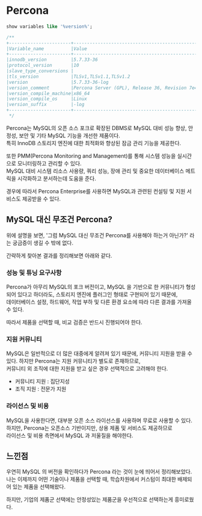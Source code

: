 # Percona

```sql
show variables like '%version%';

/**
+-----------------------+--------------------------------------------------+
|Variable_name          |Value                                             |
+-----------------------+--------------------------------------------------+
|innodb_version         |5.7.33-36                                         |
|protocol_version       |10                                                |
|slave_type_conversions |                                                  |
|tls_version            |TLSv1,TLSv1.1,TLSv1.2                             |
|version                |5.7.33-36-log                                     |
|version_comment        |Percona Server (GPL), Release 36, Revision 7e403c5|
|version_compile_machine|x86_64                                            |
|version_compile_os     |Linux                                             |
|version_suffix         |-log                                              |
+-----------------------+--------------------------------------------------+
 */
```

Percona는 MySQL의 오픈 소스 포크로 확장된 DBMS로 MySQL 대비 성능 향상, 안정성, 보안 및 기타 MySQL 기능을 개선한 제품이다.  
특히 InnoDB 스토리지 엔진에 대한 최적화와 향상된 잠금 관리 기능을 제공한다.

또한 PMM(Percona Monitoring and Management)를 통해 시스템 성능을 실시간으로 모니터링하고 관리할 수 있다.  
MySQL 대비 시스템 리소스 사용량, 쿼리 성능, 장애 관리 및 중요한 데이터베이스 메트릭을 시각화하고 분서하는데 도움을 준다.

경우에 따라서 Percona Enterprise를 사용하면 MySQL과 관련된 컨설팅 및 지원 서비스도 제공받을 수 있다.

## MySQL 대신 무조건 Percona?

위에 설명을 보면, '그럼 MySQL 대신 무조건 Percona를 사용해야 하는거 아닌가?' 라는 궁금증이 생길 수 밖에 없다.

간략하게 찾아본 결과를 정리해보면 아래와 같다.

### 성능 및 튜닝 요구사항

Percona가 아무리 MySQL의 포크 버전이고, MySQL 을 기반으로 한 커뮤니티가 형성되어 있다고 하더라도, 스토리지 엔진에 플러그인 형태로 구현되어 있기 때문에,  
데이터베이스 설정, 하드웨어, 작업 부하 및 다른 환경 요소에 따라 다른 결과를 가져올 수 있다.

따라서 제품을 선택할 때, 비교 검증은 반드시 진행되어야 한다.

### 지원 커뮤니티

MySQL은 일반적으로 더 많은 대중에게 알려져 있기 때문에, 커뮤니티 지원을 받을 수 있다. 하지만 Percona는 지원 커뮤니티가 별도로 존재하므로,  
커뮤니티 외 조직에 대한 지원을 받고 싶은 경우 선택적으로 고려해야 한다.

- 커뮤니티 지원 : 집단지성
- 조직 지원 : 전문가 지원

### 라이선스 및 비용

MySQL을 사용한다면, 대부분 오픈 소스 라이선스를 사용하며 무료로 사용할 수 있다. 하지만, Percona는 오픈소스 기반이지만, 상용 제품 및 서비스도 제공하므로  
라이선스 및 비용 측면에서 MySQL 과 저울질을 해야한다.

## 느낀점

우연히 MySQL 의 버전을 확인하다가 Percona 라는 것이 눈에 띄어서 정리해보았다.  
나는 이제까지 어떤 기술이나 제품을 선택할 때, 학습차원에서 커스텀이 최대한 배제되어 있는 제품을 선택해왔다.

하지만, 기업의 제품군 선택에는 안정성있는 제품군을 우선적으로 선택하는게 흥미로웠다.  

